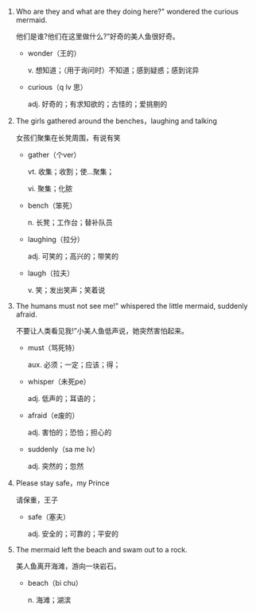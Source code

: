 1. Who are they and what are they doing here?" wondered the curious mermaid.

    他们是谁?他们在这里做什么?”好奇的美人鱼很好奇。

    - wonder（王的）

        v. 想知道；（用于询问时）不知道；感到疑惑；感到诧异

    - curious（q lv 思）

        adj. 好奇的；有求知欲的；古怪的；爱挑剔的

2. The girls gathered around the benches，laughing and talking

    女孩们聚集在长凳周围，有说有笑

    - gather（个ver）

        vt. 收集；收割；使...聚集；

        vi. 聚集；化脓

    - bench（笨死）

        n. 长凳；工作台；替补队员

    - laughing（拉分）

        adj. 可笑的；高兴的；带笑的

    - laugh（拉夫）

        v. 笑；发出笑声；笑着说

3. The humans must not see me!" whispered the little mermaid, suddenly afraid.

    不要让人类看见我!”小美人鱼低声说，她突然害怕起来。

    - must（骂死特）

        aux. 必须；一定；应该；得；

    - whisper（未死pe）

        adj. 低声的；耳语的；

    - afraid（e废的）

        adj. 害怕的；恐怕；担心的

    - suddenly（sa me lv）

        adj. 突然的；忽然

4. Please stay safe，my Prince

    请保重，王子

    - safe（塞夫）

        adj. 安全的；可靠的；平安的

5. The mermaid left the beach and swam out to a rock.

    美人鱼离开海滩，游向一块岩石。

    - beach（bi chu）

        n. 海滩；湖滨

